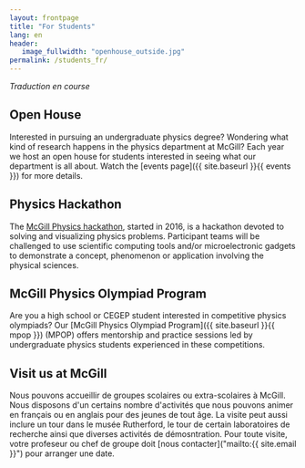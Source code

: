 ```yaml
---
layout: frontpage
title: "For Students"
lang: en
header:
   image_fullwidth: "openhouse_outside.jpg"
permalink: /students_fr/
---
```

*Traduction en course*

## Open House
Interested in pursuing an undergraduate physics degree? Wondering what kind of research happens in the physics department at McGill? Each year we host an open house for students interested in seeing what our department is all about. Watch the [events page]({{ site.baseurl }}{{ events }}) for more details.

## Physics Hackathon
The [McGill Physics hackathon](http://www.physics.mcgill.ca/hackathon2017/), started in 2016, is a hackathon devoted to solving and visualizing physics problems. Participant teams will be challenged to use scientific computing tools and/or microelectronic gadgets to demonstrate a concept, phenomenon or application involving the physical sciences.

## McGill Physics Olympiad Program
Are you a high school or CEGEP student interested in competitive physics olympiads? Our [McGill Physics Olympiad Program]({{ site.baseurl }}{{ mpop }}) (MPOP) offers mentorship and practice sessions led by undergraduate physics students experienced in these competitions.

## Visit us at McGill
Nous pouvons accueillir de groupes scolaires ou extra-scolaires à McGill. Nous disposons d'un certains nombre d'activités que nous pouvons animer en français ou en anglais pour des jeunes de tout âge. La visite peut aussi inclure un tour dans le musée Rutherford, le tour de certain laboratoires de recherche ainsi que diverses activités de démosntration.
Pour toute visite, votre profeseur ou chef de groupe doit [nous contacter]("mailto:{{ site.email }}") pour arranger une date.
